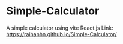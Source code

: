 # Simple-Calculator
A simple calculator using vite React.js
Link: https://raihanhn.github.io/Simple-Calculator/
